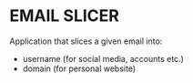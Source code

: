 # EMAIL SLICER
Application that slices a given email into:
* username (for social media, accounts etc.)
* domain (for personal website)